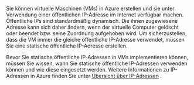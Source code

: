 Sie können virtuelle Maschinen (VMs) in Azure erstellen und sie unter Verwendung einer öffentlichen IP-Adresse im Internet verfügbar machen. Öffentliche IPs sind standardmäßig dynamisch. Die ihnen zugewiesene Adresse kann sich daher ändern, wenn der virtuelle Computer gelöscht oder beendet bzw. seine Zuordnung aufgehoben wird. Um sicherzustellen, dass die VM immer die gleiche öffentliche IP-Adresse verwendet, müssen Sie eine statische öffentliche IP-Adresse erstellen. 

Bevor Sie statische öffentliche IP-Adressen in VMs implementieren können, müssen Sie wissen, wann Sie statische öffentliche IP-Adressen verwenden können und wie diese eingesetzt werden. Weitere Informationen zu IP-Adressen in Azure finden Sie unter [Übersicht über IP-Adressen](../articles/virtual-network/virtual-network-ip-addresses-overview-arm.md) .

